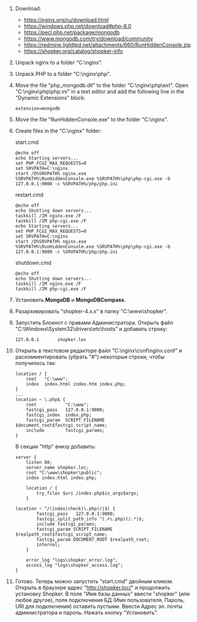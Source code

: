 1. Download:  
    - https://nginx.org/ru/download.html
    - https://windows.php.net/download#php-8.0
    - https://pecl.php.net/package/mongodb
    - https://www.mongodb.com/try/download/community
    - https://redmine.lighttpd.net/attachments/660/RunHiddenConsole.zip
    - https://shopker.org/catalog/shopker-info
2. Unpack nginx to a folder "C:\nginx".
3. Unpack PHP to a folder "C:\nginx\php".
4. Move the file "php_mongodb.dll" to the folder "C:\nginx\php\ext". Open "C:\nginx\php\php.ini" in a text editor and add the following line in the "Dynamic Extensions" block:
    ~~~
    extension=mongodb
    ~~~
5. Move the file "RunHiddenConsole.exe" to the folder "C:\nginx".
6. Create files in the "C:\nginx" folder:

    start.cmd
    ~~~
    @echo off
    echo Starting servers...
    set PHP_FCGI_MAX_REQUESTS=0
    set SRVPATH=C:\nginx
    start /D%SRVPATH% nginx.exe
    %SRVPATH%\RunHiddenConsole.exe %SRVPATH%\php\php-cgi.exe -b 127.0.0.1:9000 -c %SRVPATH%/php/php.ini
    ~~~

    restart.cmd
    ~~~
    @echo off
    echo Shutting down servers...
    taskkill /IM nginx.exe /F
    taskkill /IM php-cgi.exe /F
    echo Starting servers...
    set PHP_FCGI_MAX_REQUESTS=0
    set SRVPATH=C:\nginx
    start /D%SRVPATH% nginx.exe
    %SRVPATH%\RunHiddenConsole.exe %SRVPATH%\php\php-cgi.exe -b 127.0.0.1:9000 -c %SRVPATH%/php/php.ini
    ~~~

    shutdown.cmd
    ~~~
    @echo off
    echo Shutting down servers...
    taskkill /IM nginx.exe /F
    taskkill /IM php-cgi.exe /F
    ~~~
7. Установить **MongoDB** и **MongoDBCompass**.
8. Разархивировать "shopker-4.x.x" в папку "C:\www\shopker".
9. Запустить Блокнот с правами Администратора. Открыть файл "C:\Windows\System32\drivers\etc\hosts" и добавить строку:
    ~~~
    127.0.0.1       shopker.loc
    ~~~
10. Открыть в текстовом редакторе файл "C:\nginx\conf\nginx.conf" и раскомментировать (убрать "#") некоторые строки, чтобы получилось так:
    ~~~
    location / {
        root   "C:\www";
        index  index.html index.htm index.php;
    }
    ...
    location ~ \.php$ {
        root           "C:\www";
        fastcgi_pass   127.0.0.1:9000;
        fastcgi_index  index.php;
        fastcgi_param  SCRIPT_FILENAME  $document_root$fastcgi_script_name;
        include        fastcgi_params;
    }
    ~~~
    В секции "http" внизу добавить:
    ~~~
    server {
        listen 80;
        server_name shopker.loc;
        root "C:\www\shopker\public";
        index index.html index.php;
        
        location / {
            try_files $uri /index.php$is_args$args;
        }

	location ~ ^/(index|check)\.php(/|$) {
            fastcgi_pass   127.0.0.1:9000;
            fastcgi_split_path_info ^(.+\.php)(/.*)$;
            include fastcgi_params;
            fastcgi_param SCRIPT_FILENAME $realpath_root$fastcgi_script_name;
            fastcgi_param DOCUMENT_ROOT $realpath_root;
            internal;
        }

        error_log "logs\shopker_error.log";
        access_log "logs\shopker_access.log";
    }
    ~~~
11. Готово. Теперь можно запустить "start.cmd" двойным кликом. Открыть в браузере адрес "http://shopker.loc/" и продолжить установку Shopker. В поле "Имя базы данных" ввести "shopker" (или любое другое), поля подключения БД (Имя пользователя, Пароль, URI для подключения) оставить пустыми. Ввести Адрес эл. почты администратора и пароль. Нажать кнопку "Установить".
